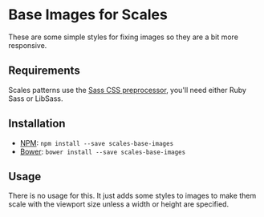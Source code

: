 # Base Images for Scales

These are some simple styles for fixing images so they are a bit more responsive.

## Requirements

Scales patterns use the [Sass CSS preprocessor](http://sass-lang.com/), you'll need either Ruby Sass or LibSass.

## Installation

* [NPM](http://npmjs.com): `npm install --save scales-base-images`
* [Bower](http://bower.io/): `bower install --save scales-base-images`

## Usage

There is no usage for this. It just adds some styles to images to make them scale with the viewport size unless a width or height are specified.
